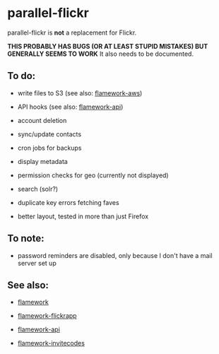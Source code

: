 parallel-flickr
==

parallel-flickr is **not** a replacement for Flickr.

**THIS PROBABLY HAS BUGS (OR AT LEAST STUPID MISTAKES) BUT GENERALLY SEEMS TO WORK** It also needs to be documented.

To do:
--

* write files to S3 (see also: [flamework-aws](https://github.com/straup/flamework-aws))

* API hooks (see also: [flamework-api](https://github.com/straup/flamework-api))

* account deletion

* sync/update contacts

* cron jobs for backups

* display metadata

* permission checks for geo (currently not displayed)

* search (solr?)

* duplicate key errors fetching faves

* better layout, tested in more than just Firefox

To note:
--

* password reminders are disabled, only because I don't have a mail server set up

See also:
--

* [flamework](https://github.com/straup/flamework)

* [flamework-flickrapp](https://github.com/straup/flamework-flickrapp)

* [flamework-api](https://github.com/straup/flamework-api)

* [flamework-invitecodes](https://github.com/straup/flamework-invitecodes)
